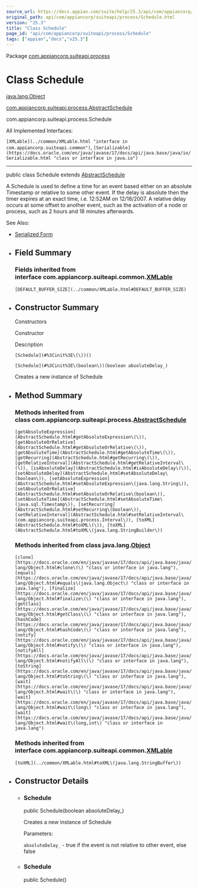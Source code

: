 ```yaml
---
source_url: https://docs.appian.com/suite/help/25.3/api/com/appiancorp/suiteapi/process/Schedule.html
original_path: api/com/appiancorp/suiteapi/process/Schedule.html
version: "25.3"
title: "Class Schedule"
page_id: "api/com/appiancorp/suiteapi/process/Schedule"
tags: ["appian","docs","v25.3"]
---
```



Package [com.appiancorp.suiteapi.process](package-summary.html)

# Class Schedule

[java.lang.Object](https://docs.oracle.com/en/java/javase/17/docs/api/java.base/java/lang/Object.html "class or interface in java.lang")

[com.appiancorp.suiteapi.process.AbstractSchedule](AbstractSchedule.html "class in com.appiancorp.suiteapi.process")

com.appiancorp.suiteapi.process.Schedule

All Implemented Interfaces:

`[XMLable](../common/XMLable.html "interface in com.appiancorp.suiteapi.common")`, `[Serializable](https://docs.oracle.com/en/java/javase/17/docs/api/java.base/java/io/Serializable.html "class or interface in java.io")`

* * *

public class Schedule extends [AbstractSchedule](AbstractSchedule.html "class in com.appiancorp.suiteapi.process")

A Schedule is used to define a time for an event based either on an absolute Timestamp or relative to some other event. If the delay is absolute then the timer expires at an exact time, i.e. 12:52AM on 12/18/2007. A relative delay occurs at some offset to another event, such as the activation of a node or process, such as 2 hours and 18 minutes afterwards.

See Also:

-   [Serialized Form](../../../../serialized-form.html#com.appiancorp.suiteapi.process.Schedule)

-   ## Field Summary

    ### Fields inherited from interface com.appiancorp.suiteapi.common.[XMLable](../common/XMLable.html "interface in com.appiancorp.suiteapi.common")

    `[DEFAULT_BUFFER_SIZE](../common/XMLable.html#DEFAULT_BUFFER_SIZE)`

-   ## Constructor Summary

    Constructors

    Constructor

    Description

    `[Schedule](#%3Cinit%3E\(\))()`

    `[Schedule](#%3Cinit%3E\(boolean\))(boolean absoluteDelay_)`

    Creates a new instance of Schedule

-   ## Method Summary

    ### Methods inherited from class com.appiancorp.suiteapi.process.[AbstractSchedule](AbstractSchedule.html "class in com.appiancorp.suiteapi.process")

    `[getAbsoluteExpression](AbstractSchedule.html#getAbsoluteExpression\(\)), [getAbsoluteOrRelative](AbstractSchedule.html#getAbsoluteOrRelative\(\)), [getAbsoluteTime](AbstractSchedule.html#getAbsoluteTime\(\)), [getRecurring](AbstractSchedule.html#getRecurring\(\)), [getRelativeInterval](AbstractSchedule.html#getRelativeInterval\(\)), [isAbsoluteDelay](AbstractSchedule.html#isAbsoluteDelay\(\)), [setAbsoluteDelay](AbstractSchedule.html#setAbsoluteDelay\(boolean\)), [setAbsoluteExpression](AbstractSchedule.html#setAbsoluteExpression\(java.lang.String\)), [setAbsoluteOrRelative](AbstractSchedule.html#setAbsoluteOrRelative\(boolean\)), [setAbsoluteTime](AbstractSchedule.html#setAbsoluteTime\(java.sql.Timestamp\)), [setRecurring](AbstractSchedule.html#setRecurring\(boolean\)), [setRelativeInterval](AbstractSchedule.html#setRelativeInterval\(com.appiancorp.suiteapi.process.Interval\)), [toXML](AbstractSchedule.html#toXML\(\)), [toXML](AbstractSchedule.html#toXML\(java.lang.StringBuilder\))`

    ### Methods inherited from class java.lang.[Object](https://docs.oracle.com/en/java/javase/17/docs/api/java.base/java/lang/Object.html "class or interface in java.lang")

    `[clone](https://docs.oracle.com/en/java/javase/17/docs/api/java.base/java/lang/Object.html#clone\(\) "class or interface in java.lang"), [equals](https://docs.oracle.com/en/java/javase/17/docs/api/java.base/java/lang/Object.html#equals\(java.lang.Object\) "class or interface in java.lang"), [finalize](https://docs.oracle.com/en/java/javase/17/docs/api/java.base/java/lang/Object.html#finalize\(\) "class or interface in java.lang"), [getClass](https://docs.oracle.com/en/java/javase/17/docs/api/java.base/java/lang/Object.html#getClass\(\) "class or interface in java.lang"), [hashCode](https://docs.oracle.com/en/java/javase/17/docs/api/java.base/java/lang/Object.html#hashCode\(\) "class or interface in java.lang"), [notify](https://docs.oracle.com/en/java/javase/17/docs/api/java.base/java/lang/Object.html#notify\(\) "class or interface in java.lang"), [notifyAll](https://docs.oracle.com/en/java/javase/17/docs/api/java.base/java/lang/Object.html#notifyAll\(\) "class or interface in java.lang"), [toString](https://docs.oracle.com/en/java/javase/17/docs/api/java.base/java/lang/Object.html#toString\(\) "class or interface in java.lang"), [wait](https://docs.oracle.com/en/java/javase/17/docs/api/java.base/java/lang/Object.html#wait\(\) "class or interface in java.lang"), [wait](https://docs.oracle.com/en/java/javase/17/docs/api/java.base/java/lang/Object.html#wait\(long\) "class or interface in java.lang"), [wait](https://docs.oracle.com/en/java/javase/17/docs/api/java.base/java/lang/Object.html#wait\(long,int\) "class or interface in java.lang")`

    ### Methods inherited from interface com.appiancorp.suiteapi.common.[XMLable](../common/XMLable.html "interface in com.appiancorp.suiteapi.common")

    `[toXML](../common/XMLable.html#toXML\(java.lang.StringBuffer\))`

-   ## Constructor Details

    -   ### Schedule

        public Schedule(boolean absoluteDelay\_)

        Creates a new instance of Schedule

        Parameters:

        `absoluteDelay_` - true if the event is not relative to other event, else false

    -   ### Schedule

        public Schedule()